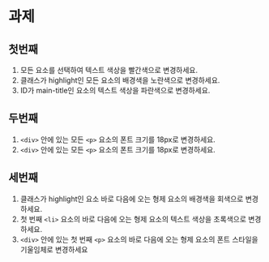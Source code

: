 # 과제

## 첫번째

1. 모든 요소를 선택하여 텍스트 색상을 빨간색으로 변경하세요.
2. 클래스가 highlight인 모든 요소의 배경색을 노란색으로 변경하세요.
3. ID가 main-title인 요소의 텍스트 색상을 파란색으로 변경하세요.

## 두번째

1. `<div>` 안에 있는 모든 `<p>` 요소의 폰트 크기를 18px로 변경하세요.
2. `<div>` 안에 있는 모든 `<p>` 요소의 폰트 크기를 18px로 변경하세요.

## 세번째

1. 클래스가 highlight인 요소 바로 다음에 오는 형제 요소의 배경색을 회색으로 변경하세요.
2. 첫 번째 `<li>` 요소의 바로 다음에 오는 형제 요소의 텍스트 색상을 초록색으로 변경하세요.
3. `<div>` 안에 있는 첫 번째 `<p>` 요소의 바로 다음에 오는 형제 요소의 폰트 스타일을 기울임체로 변경하세요
